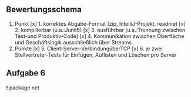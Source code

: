 ## Bewertungsschema

1. Punkt
    [x] 1. korrektes Abgabe-Format (zip, IntelliJ-Projekt, readme)
    [x] 2. kompilierbar (u.a.:Junit5)
    [x] 3. ausführbar (u.a.:Trennung zwischen Test-und Produktiv-Code)
    [x] 4. Kommunikation zwischen Oberfläche und Geschäftslogik ausschließlich über Streams
2. Punkte
    [x] 5. Client-Server-VerbindungüberTCP
    [x] 6. je zwei Stellvertreter-Tests für Einfügen, Auflisten und Löschen pro Server

## Aufgabe 6
 :exclamation: package net